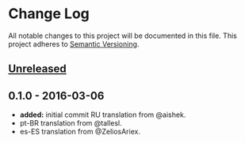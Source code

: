 # Change Log
All notable changes to this project will be documented in this file.
This project adheres to [Semantic Versioning](http://semver.org/).

## [Unreleased]

## 0.1.0 - 2016-03-06
- **added:** initial commit  RU translation from @aishek.
- pt-BR translation from @tallesl.
- es-ES translation from @ZeliosAriex.

[Unreleased]: https://github.com/olivierlacan/keep-a-changelog/compare/v0.1.0...HEAD
